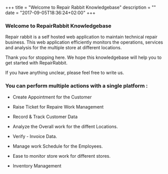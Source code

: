 +++
title = "Welcome to Repair Rabbit Knowledgebase"
description = ""
date = "2017-09-05T18:36:24+02:00"
+++


### Welcome to RepairRabbit Knowledgebase


Repair rabbit is a self hosted web application to maintain technical repair business. This web application efficiently monitors the operations, services and analysis for the multiple store at different locations.  

Thank you for stopping here. We hope this knowledgebase will help you to get started with RepairRabbit.

If you have anything unclear, please feel free to write us.


### You can perform multiple actions with a single platform :

* Create Appointment for the Customer 

* Raise Ticket for Repaire Work Management

* Record & Track Customer Data

* Analyze the Overall work for the diffent Locations.

* Verify - Invoice Data.

* Manage work Schedule for the Employees.

* Ease to monitor store work for different stores.

* Inventory Management
